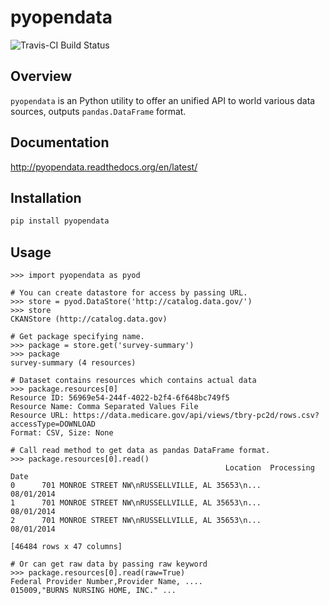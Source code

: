 # pyopendata

![Travis-CI Build Status](https://travis-ci.org/sinhrks/pyopendata.svg)

## Overview

``pyopendata`` is an Python utility to offer an unified API to world various data sources,
outputs ``pandas.DataFrame`` format.

## Documentation

http://pyopendata.readthedocs.org/en/latest/

## Installation

```sh
pip install pyopendata
```

## Usage

    >>> import pyopendata as pyod

    # You can create datastore for access by passing URL.
    >>> store = pyod.DataStore('http://catalog.data.gov/')
    >>> store
    CKANStore (http://catalog.data.gov)

    # Get package specifying name.
    >>> package = store.get('survey-summary')
    >>> package
    survey-summary (4 resources)

    # Dataset contains resources which contains actual data
    >>> package.resources[0]
    Resource ID: 56969e54-244f-4022-b2f4-6f648bc749f5
    Resource Name: Comma Separated Values File
    Resource URL: https://data.medicare.gov/api/views/tbry-pc2d/rows.csv?accessType=DOWNLOAD
    Format: CSV, Size: None

    # Call read method to get data as pandas DataFrame format.
    >>> package.resources[0].read()
                                                    Location  Processing Date
    0      701 MONROE STREET NW\nRUSSELLVILLE, AL 35653\n...       08/01/2014
    1      701 MONROE STREET NW\nRUSSELLVILLE, AL 35653\n...       08/01/2014
    2      701 MONROE STREET NW\nRUSSELLVILLE, AL 35653\n...       08/01/2014

    [46484 rows x 47 columns]

    # Or can get raw data by passing raw keyword
    >>> package.resources[0].read(raw=True)
    Federal Provider Number,Provider Name, ....
    015009,"BURNS NURSING HOME, INC." ...

